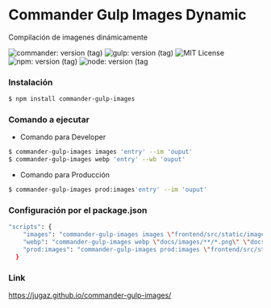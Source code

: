 # Commander Gulp Images Dynamic
<style>.markdown-body pre code {cursor:auto}</style>
<p>Compilación de imagenes dinámicamente</p>
 
![commander: version (tag)](https://img.shields.io/badge/commander-v3.0.2-blue?style=for-the-badge)
![gulp: version (tag)](https://img.shields.io/badge/gulp-v4.0.2-orange?style=for-the-badge)
![MIT License](https://img.shields.io/badge/lincense-MIT-yellow?style=for-the-badge) 
![npm: version (tag)](https://img.shields.io/badge/npm-v7.0.15-red?style=for-the-badge)
![node: version (tag](https://img.shields.io/badge/node-v15.4.0-green?style=for-the-badge) 

### Instalación

```bash
$ npm install commander-gulp-images
```


### Comando a ejecutar

- Comando para Developer
```bash
$ commander-gulp-images images 'entry' --im 'ouput'
$ commander-gulp-images webp 'entry' --wb 'ouput' 
```
- Comando para Producción
```bash
$ commander-gulp-images prod:images'entry' --im 'ouput'
```



### Configuración por el package.json

```bash
"scripts": { 
    "images": "commander-gulp-images images \"frontend/src/static/images/**/*.png\" \"frontend/src/static/images/**/*.jpg\" --im \"docs/images/\"",
    "webp": "commander-gulp-images webp \"docs/images/**/*.png\" \"docs/images/**/*.jpg\" --wb \"docs/images/\"",
    "prod:images": "commander-gulp-images prod:images \"frontend/src/static/images/**/*.png\" \"frontend/src/static/images/**/*.jpg\" --im \"docs/images/\""
  }
```
### Link
https://jugaz.github.io/commander-gulp-images/